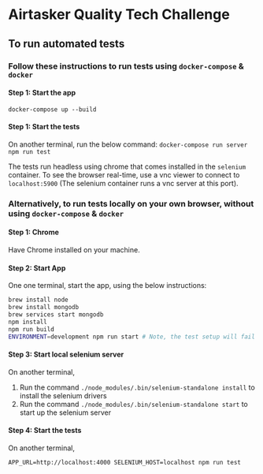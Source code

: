# Airtasker Quality Tech Challenge

## To run automated tests

### Follow these instructions to run tests using `docker-compose` & `docker`

#### Step 1: Start the app

`docker-compose up --build`

#### Step 1: Start the tests

On another terminal, run the below command:
`docker-compose run server npm run test`

The tests run headless using chrome that comes installed in the `selenium` container. To see the browser real-time, use a vnc viewer to connect to `localhost:5900` (The selenium container runs a vnc server at this port).

### Alternatively, to run tests locally on your own browser, without using `docker-compose` & `docker`

#### Step 1: Chrome

Have Chrome installed on your machine.

#### Step 2: Start App

One one terminal, start the app, using the below instructions:

```bash
brew install node
brew install mongodb
brew services start mongodb
npm install
npm run build
ENVIRONMENT=development npm run start # Note, the test setup will fail if ENVIRONMENT is not set to development
```

#### Step 3: Start local selenium server

On another terminal,

1. Run the command `./node_modules/.bin/selenium-standalone install` to install the selenium drivers
2. Run the command `./node_modules/.bin/selenium-standalone start` to start up the selenium server

#### Step 4: Start the tests

On another terminal,

`APP_URL=http://localhost:4000 SELENIUM_HOST=localhost npm run test`